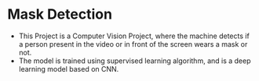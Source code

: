 # Mask Detection
* This Project is a Computer Vision Project, where the machine detects if a person present in the video or in front of the screen wears a mask or not.
* The model is trained using supervised learning algorithm, and is a deep learning model based on CNN.

